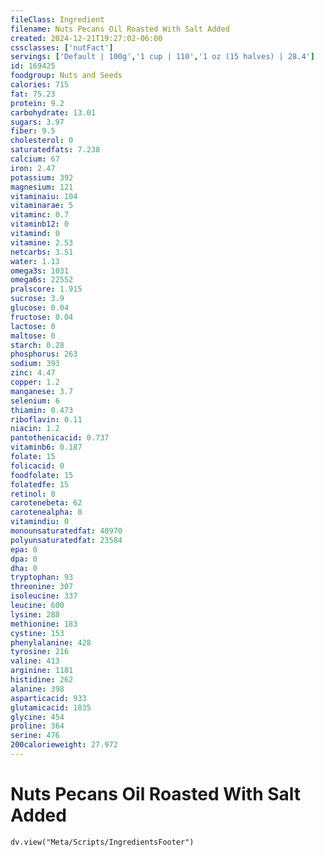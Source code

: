 ```yaml
---
fileClass: Ingredient
filename: Nuts Pecans Oil Roasted With Salt Added
created: 2024-12-21T19:27:02-06:00
cssclasses: ['nutFact']
servings: ['Default | 100g','1 cup | 110','1 oz (15 halves) | 28.4']
id: 169425
foodgroup: Nuts and Seeds
calories: 715
fat: 75.23
protein: 9.2
carbohydrate: 13.01
sugars: 3.97
fiber: 9.5
cholesterol: 0
saturatedfats: 7.238
calcium: 67
iron: 2.47
potassium: 392
magnesium: 121
vitaminaiu: 104
vitaminarae: 5
vitaminc: 0.7
vitaminb12: 0
vitamind: 0
vitamine: 2.53
netcarbs: 3.51
water: 1.13
omega3s: 1031
omega6s: 22552
pralscore: 1.915
sucrose: 3.9
glucose: 0.04
fructose: 0.04
lactose: 0
maltose: 0
starch: 0.28
phosphorus: 263
sodium: 393
zinc: 4.47
copper: 1.2
manganese: 3.7
selenium: 6
thiamin: 0.473
riboflavin: 0.11
niacin: 1.2
pantothenicacid: 0.737
vitaminb6: 0.187
folate: 15
folicacid: 0
foodfolate: 15
folatedfe: 15
retinol: 0
carotenebeta: 62
carotenealpha: 0
vitamindiu: 0
monounsaturatedfat: 40970
polyunsaturatedfat: 23584
epa: 0
dpa: 0
dha: 0
tryptophan: 93
threonine: 307
isoleucine: 337
leucine: 600
lysine: 288
methionine: 183
cystine: 153
phenylalanine: 428
tyrosine: 216
valine: 413
arginine: 1181
histidine: 262
alanine: 398
asparticacid: 933
glutamicacid: 1835
glycine: 454
proline: 364
serine: 476
200calorieweight: 27.972
---
```


# Nuts Pecans Oil Roasted With Salt Added

```dataviewjs
dv.view("Meta/Scripts/IngredientsFooter")
```
